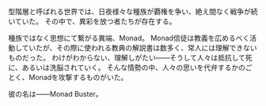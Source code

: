 型階層と呼ばれる世界では、日夜様々な種族が覇権を争い、絶え間なく戦争が続いていた。
その中で、異彩を放つ者たちが存在する。

種族ではなく思想にて繋がる異端、Monad。
Monad信徒は教義を広めるべく活動していたが、その際に使われる教典の解説書は数多く、常人には理解できないものだった。
わけがわからない、理解しがたい――そうして人々は抵抗して死に、あるいは洗脳されていく。
そんな情勢の中、人々の思いを代弁するかのごとく、Monadを攻撃するものがいた。

彼の名は――Monad Buster。

